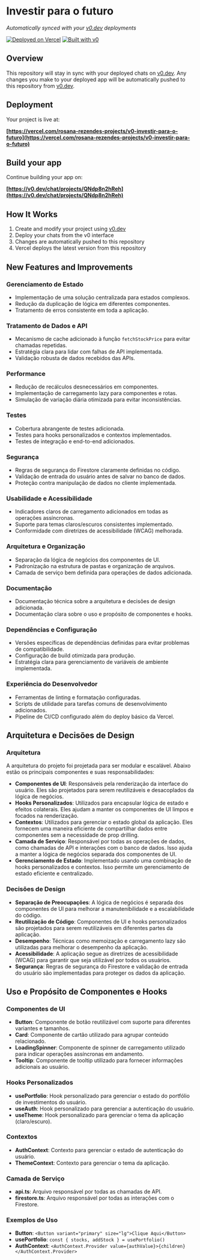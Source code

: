 # Investir para o futuro

*Automatically synced with your [v0.dev](https://v0.dev) deployments*

[![Deployed on Vercel](https://img.shields.io/badge/Deployed%20on-Vercel-black?style=for-the-badge&logo=vercel)](https://vercel.com/rosana-rezendes-projects/v0-investir-para-o-futuro)
[![Built with v0](https://img.shields.io/badge/Built%20with-v0.dev-black?style=for-the-badge)](https://v0.dev/chat/projects/QNdp8n2hReh)

## Overview

This repository will stay in sync with your deployed chats on [v0.dev](https://v0.dev).
Any changes you make to your deployed app will be automatically pushed to this repository from [v0.dev](https://v0.dev).

## Deployment

Your project is live at:

**[https://vercel.com/rosana-rezendes-projects/v0-investir-para-o-futuro](https://vercel.com/rosana-rezendes-projects/v0-investir-para-o-futuro)**

## Build your app

Continue building your app on:

**[https://v0.dev/chat/projects/QNdp8n2hReh](https://v0.dev/chat/projects/QNdp8n2hReh)**

## How It Works

1. Create and modify your project using [v0.dev](https://v0.dev)
2. Deploy your chats from the v0 interface
3. Changes are automatically pushed to this repository
4. Vercel deploys the latest version from this repository

## New Features and Improvements

### Gerenciamento de Estado
- Implementação de uma solução centralizada para estados complexos.
- Redução da duplicação de lógica em diferentes componentes.
- Tratamento de erros consistente em toda a aplicação.

### Tratamento de Dados e API
- Mecanismo de cache adicionado à função `fetchStockPrice` para evitar chamadas repetidas.
- Estratégia clara para lidar com falhas de API implementada.
- Validação robusta de dados recebidos das APIs.

### Performance
- Redução de recálculos desnecessários em componentes.
- Implementação de carregamento lazy para componentes e rotas.
- Simulação de variação diária otimizada para evitar inconsistências.

### Testes
- Cobertura abrangente de testes adicionada.
- Testes para hooks personalizados e contextos implementados.
- Testes de integração e end-to-end adicionados.

### Segurança
- Regras de segurança do Firestore claramente definidas no código.
- Validação de entrada do usuário antes de salvar no banco de dados.
- Proteção contra manipulação de dados no cliente implementada.

### Usabilidade e Acessibilidade
- Indicadores claros de carregamento adicionados em todas as operações assíncronas.
- Suporte para temas claros/escuros consistentes implementado.
- Conformidade com diretrizes de acessibilidade (WCAG) melhorada.

### Arquitetura e Organização
- Separação da lógica de negócios dos componentes de UI.
- Padronização na estrutura de pastas e organização de arquivos.
- Camada de serviço bem definida para operações de dados adicionada.

### Documentação
- Documentação técnica sobre a arquitetura e decisões de design adicionada.
- Documentação clara sobre o uso e propósito de componentes e hooks.

### Dependências e Configuração
- Versões específicas de dependências definidas para evitar problemas de compatibilidade.
- Configuração de build otimizada para produção.
- Estratégia clara para gerenciamento de variáveis de ambiente implementada.

### Experiência do Desenvolvedor
- Ferramentas de linting e formatação configuradas.
- Scripts de utilidade para tarefas comuns de desenvolvimento adicionados.
- Pipeline de CI/CD configurado além do deploy básico da Vercel.

## Arquitetura e Decisões de Design

### Arquitetura
A arquitetura do projeto foi projetada para ser modular e escalável. Abaixo estão os principais componentes e suas responsabilidades:

- **Componentes de UI**: Responsáveis pela renderização da interface do usuário. Eles são projetados para serem reutilizáveis e desacoplados da lógica de negócios.
- **Hooks Personalizados**: Utilizados para encapsular lógica de estado e efeitos colaterais. Eles ajudam a manter os componentes de UI limpos e focados na renderização.
- **Contextos**: Utilizados para gerenciar o estado global da aplicação. Eles fornecem uma maneira eficiente de compartilhar dados entre componentes sem a necessidade de prop drilling.
- **Camada de Serviço**: Responsável por todas as operações de dados, como chamadas de API e interações com o banco de dados. Isso ajuda a manter a lógica de negócios separada dos componentes de UI.
- **Gerenciamento de Estado**: Implementado usando uma combinação de hooks personalizados e contextos. Isso permite um gerenciamento de estado eficiente e centralizado.

### Decisões de Design
- **Separação de Preocupações**: A lógica de negócios é separada dos componentes de UI para melhorar a manutenibilidade e a escalabilidade do código.
- **Reutilização de Código**: Componentes de UI e hooks personalizados são projetados para serem reutilizáveis em diferentes partes da aplicação.
- **Desempenho**: Técnicas como memoização e carregamento lazy são utilizadas para melhorar o desempenho da aplicação.
- **Acessibilidade**: A aplicação segue as diretrizes de acessibilidade (WCAG) para garantir que seja utilizável por todos os usuários.
- **Segurança**: Regras de segurança do Firestore e validação de entrada do usuário são implementadas para proteger os dados da aplicação.

## Uso e Propósito de Componentes e Hooks

### Componentes de UI
- **Button**: Componente de botão reutilizável com suporte para diferentes variantes e tamanhos.
- **Card**: Componente de cartão utilizado para agrupar conteúdo relacionado.
- **LoadingSpinner**: Componente de spinner de carregamento utilizado para indicar operações assíncronas em andamento.
- **Tooltip**: Componente de tooltip utilizado para fornecer informações adicionais ao usuário.

### Hooks Personalizados
- **usePortfolio**: Hook personalizado para gerenciar o estado do portfólio de investimentos do usuário.
- **useAuth**: Hook personalizado para gerenciar a autenticação do usuário.
- **useTheme**: Hook personalizado para gerenciar o tema da aplicação (claro/escuro).

### Contextos
- **AuthContext**: Contexto para gerenciar o estado de autenticação do usuário.
- **ThemeContext**: Contexto para gerenciar o tema da aplicação.

### Camada de Serviço
- **api.ts**: Arquivo responsável por todas as chamadas de API.
- **firestore.ts**: Arquivo responsável por todas as interações com o Firestore.

### Exemplos de Uso
- **Button**: `<Button variant="primary" size="lg">Clique Aqui</Button>`
- **usePortfolio**: `const { stocks, addStock } = usePortfolio()`
- **AuthContext**: `<AuthContext.Provider value={authValue}>{children}</AuthContext.Provider>`

